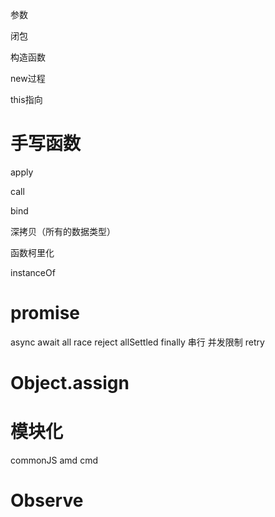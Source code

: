 参数

闭包

构造函数

new过程

this指向

# 手写函数 

apply

call

bind

深拷贝（所有的数据类型）

函数柯里化

instanceOf


# promise
async await
all
race
reject
allSettled
finally
串行
并发限制
retry

# Object.assign

# 模块化 
commonJS
amd cmd

# Observe